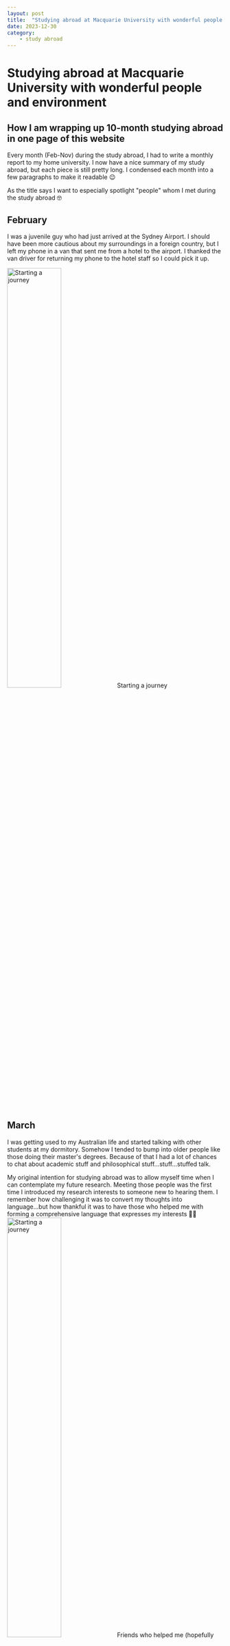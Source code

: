 ```yaml
---
layout: post
title:  "Studying abroad at Macquarie University with wonderful people and environment"
date: 2023-12-30
category:
    - study abroad
---
```

# Studying abroad at Macquarie University with wonderful people and environment

## How I am wrapping up 10-month studying abroad in one page of this website
Every month (Feb-Nov) during the study abroad, I had to write a monthly report to my home university. I now have a nice summary of my study abroad, but each piece is still pretty long. I condensed each month into a few paragraphs to make it readable 😉

As the title says I want to especially spotlight "people" whom I met during the study abroad 🤓

## February
I was a juvenile guy who had just arrived at the Sydney Airport. I should have been more cautious about my surroundings in a foreign country, but I left my phone in a van that sent me from a hotel to the airport. I thanked the van driver for returning my phone to the hotel staff so I could pick it up.

<img src="/assets/images/starting-journey.png" alt="Starting a journey" style="width: 50%"> Starting a journey

## March
I was getting used to my Australian life and started talking with other students at my dormitory. Somehow I tended to bump into older people like those doing their master's degrees. Because of that I had a lot of chances to chat about academic stuff and philosophical stuff...stuff...stuffed talk.

My original intention for studying abroad was to allow myself time when I can contemplate my future research. Meeting those people was the first time I introduced my research interests to someone new to hearing them. I remember how challenging it was to convert my thoughts into language...but how thankful it was to have those who helped me with forming a comprehensive language that expresses my interests 🙏🏽
<img src="/assets/images/friends-au-beach.png" alt="Starting a journey" style="width: 50%"> Friends who helped me (hopefully each other) to form ideas through out studying abroad + they are much more than that 😁

## April
I had two types of interactions in April. One was very academically skilled and the other was like a thing of humanity–let me explain more in a moment. There were regular meetings when I joined a student society of the Cognitive and Brain Science department at Macquarie University. One of the meetings I joined was about how well scholars organise numerous information as they read through research papers. I met two students who explained their techniques to comprehend and organise research papers. The way they manage information was of course my takeaway from the meeting. At the same time, it was my beginning to form more and more relationships with people in the cognitive science department and so on!


The second interaction was with my dorm mate. Sometime in April, I was so mentally empty that I needed to talk to someone somehow. I texted in a group chat of friends to see if anyone would chat with me about literally anything random. Surprisingly, one person came to talk to me with an ice cream in her hand. I remember it had been too much fun since I arrived at Macquarie University, so I was not ready to leave there having met all the good people. The person with an ice cream replied that it could be selfish if I didn't say goodbye, thinking of all the possibilities awaiting everyone in the future. She was only two years younger than me, and what she said made sense to me so naturally 😌
<img src="/assets/images/panda-mq-lib.png" alt="Starting a journey" style="width: 50%"> Let's organise information: a view at Macquarie University library

## May
I found a snippet of my monthly report where I wrote about relationships with people. The following is the quoted paragraph.

My intangible relationships with people are difficult to value objectively as an achievement, but I would like to note them because they seem invaluable to me. Having finished half of a semester, I met fixed people more often. Among them are four types of relationships: mitigating, encouraging, catalysing, and just interesting relationship. In a mitigating relationship, a friend told me not to overthink when I go too deep into my thoughts. In an encouraging relationship, a teacher in Indigenous study encourages me to take time to think deeply and tells me that it is okay to be sensitive. In catalysing, some friends join me in discussing the tangled topics I contemplate. Last but not least, I found some relationships just interesting without specific reasons. So far, all my relationships are the balancing stones in my mentality, so having connections is an intangible achievement for me. 

## June
This was the last month before entering a long break between two academic semesters. I had to write some reports one of which was especially challenging. It was a report for my Indigenous study class. How is this related to "people"...? Haha, Indigenous study is about "people" as far as I learned. The culture I especially learned was Dharug and Aboriginal and Torres Strait Islander people in general. Their cultures strongly stem from human connections with one another and connections with Country–the land they/we dwell in.

I learned how "people" themselves are the cultures from readings and classes. I could not make time to meet many Indigenous people in person, but my teacher was one who taught me the embracement of the Indigenous culture. When I talked about seeing a cricket on my dorm floor with its legs damaged presumably by insecticide, I thought it was too much detail of being connected with nature or I would say feeling empathy for nature. However, the teacher told me not to forget such a feeling, for it is a vital element of connectedness between people and non-human animals and nature.

<img src="/assets/images/Indigenous-paint.jpg" alt="Starting a journey" style="width: 50%"> My drawing of Indigenous symbols

## July
One lesson I learned this month was knowing what I do not intend to do through interaction with people. During the long break, I wanted to join a lot of events to make use of the time. One of the events I found was a workshop on brain-computer interfaces (BCI) at the University of Technology Sydney (UTS). The workshop was quite advanced, though it was worth attending to touch on what it is like to utilise human brain signals in applied ways using technology. Besides, the workshop's main takeaway was a conversation with one of the laboratory members who organised the event.


I was curious how much they know about the brain itself when they are developing BCI. Most of the lab members had backgrounds in computer science unlike understanding of human brain. Though understanding of the brain is necessary, they sounded like it is not much required. I was excited to be able to implement my future research using BCI, which could be, but I found it not as relevant to my interests. My research interests seemed to be inclined more to be based on scientific discovery on the human brain rather than technological development.

<img src="/assets/images/uts-bci-workshop.jpg" alt="Starting a journey" style="width: 50%"> The workshop of BCI at UTS

## August
During the long break and commencement of a new semester, I encountered several memorable people. One was a person at The University of Texas at Austin. I have not met him physically at this point (Dec. in 2023) because I have been interacting with him via email. What he and I have in common is a sense of consilience. Consilience is a notion of more or less interdisciplinary. I did not expect my email to get a reply when I first emailed him, but he was so kind to send me paragraphs of comments about my ideas on consilience. Though I do not often email him, I hope to keep in touch now too!

Another person I met this month was a lecturer of a subject in the cognitive and brain science department. He had just started a project themed interdisciplinary, and I knew that when I enrolled my units in the new semester. I approached him at the end of his lecture to be added to the project community. Thankfully, I became able to attend some of the project meetings where I gained insights into consilience from empirical experience researchers have had.

Last but not least was meeting some Christians – or they called themselves disciples – and talking about consilience. By the way the total number of being approached by religious people during my study abroad was like 10 times 😂 and I am not a Christian.

September
I knew that my studying abroad was getting close to the end soon. I would say it was the most exciting and rushing time I had. Maybe I was too occupied with my tasks, or perhaps I was self-centred. When I had a conversation in a company of people, more than three people, I could hardly mingle myself in the talk. Because I was too rigid about the purpose of the conversation, I should have been more flexible about the flow of the dialogue.

There were not many new meetings with people but it was the time when I was fostering existing relationships. This month definitely led me to new opportunities I was able to take in the coming month 😆 September was my fermentation period!

<img src="/assets/images/river-meditation.jpg" alt="Starting a journey" style="width: 50%"> Fermenting myself

## October
As a result of the fermentation period, I had a thankful opportunity presented by one of the professors in the cognitive and brain science department. The professor was super supportive when I asked if there were any free tickets for students to participate in a conference – Australasian Cognitive Neuroscience Society Conference Sydney, Australia. The blog about the conference is another topic (here).

One option was to be a student volunteer at the conference so that I could join any conference events for free. However, the spots were already full. I patiently waited for any chances I could take. Surprisingly one volunteer spot became available, so I had no reason but to say yes. Turned out that one student canceled the spot for some reason. Whatever the reason was, I was so glad to take the opportunity.

Yet taking the volunteering opportunity was not enough for me to participate in the conference. I had to negotiate with the international office at my home university in Japan. The professor who helped me with the volunteering also helped me with this process. She wrote a supporting letter to the office to explain why I should join the conference as a part of the studying abroad and exchange program. At the same time, my two supervisors in Japan also supported me. The outcome was not successful but it did not stop me from joining the conference. I flew back to Japan to conclude my official study abroad then went back to Australia for the conference.

All in all, the support I had from people was so great that I have not been able to express my gratitude enough towards them. I am keen to show reciprocity for the favours in the coming future!

<img src="/assets/images/acns-volunteer.jpg" alt="Starting a journey" style="width: 50%"> Volunteering at the ACNS conference

## Wrapping up
Finally I concluded my studying abroad in Australia. Here is an interesting conversation I had with one of the student society members. I was asked if I would miss anyone I met during my stay in Australia. My answer was "Not quite". I thought we were still on the earth and it was not our final goodbye. I must feel like I will never see them again if I miss them. I seemed a bit contrary person at that time. But it has been true that I want to see them again as I grow up 😚

Thanks for reading how "people" were central to my 10-month experience in Australia. See you "people" somewhere sometime!!! 👍

<iframe width="560" height="315" src="https://www.youtube.com/embed/videoseries?si=qokcbgby4GEyQbXr&amp;list=PL2siHtNtHQJ0Og_s-5INb5rRygqFGmrXR" title="YouTube video player" frameborder="0" allow="accelerometer; autoplay; clipboard-write; encrypted-media; gyroscope; picture-in-picture; web-share" referrerpolicy="strict-origin-when-cross-origin" allowfullscreen></iframe>